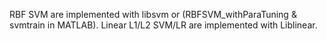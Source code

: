 RBF SVM are implemented with libsvm or (RBFSVM_withParaTuning & svmtrain in MATLAB).
Linear L1/L2 SVM/LR are implemented with Liblinear.

